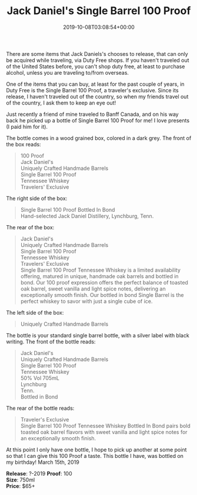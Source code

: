 ﻿---
layout: post
title: Jack Daniel's Single Barrel 100 Proof
date: '2019-10-08T03:08:54+00:00'
permalink: 100Proof
image:
  feature: 22/SingleBarrel100Proof-1.jpg
description: A collector's guide to the Jack Daniel's Single Barrel 100 Proof available in international travel marketplaces
gallery:
  100Proof:
  - image_path: 22/SingleBarrel100Proof-1.jpg
    image-caption: Jack Daniel's Single Barrel 100 Proof available in international travel marketplaces
    image-copyright: © CollectorOfJack.com
  - image_path: 22/SingleBarrel100Proof-2.jpg
    image-caption: Jack Daniel's Single Barrel 100 Proof available in international travel marketplaces
    image-copyright: © CollectorOfJack.com
  - image_path: 22/SingleBarrel100Proof-3.jpg
    image-caption: Jack Daniel's Single Barrel 100 Proof available in international travel marketplaces
    image-copyright: © CollectorOfJack.com
  - image_path: 22/SingleBarrel100Proof-4.jpg
    image-caption: Jack Daniel's Single Barrel 100 Proof available in international travel marketplaces
    image-copyright: © CollectorOfJack.com
  - image_path: 22/SingleBarrel100Proof-5.jpg
    image-caption: Jack Daniel's Single Barrel 100 Proof available in international travel marketplaces
    image-copyright: © CollectorOfJack.com
  - image_path: 22/SingleBarrel100Proof-6.jpg
    image-caption: Jack Daniel's Single Barrel 100 Proof available in international travel marketplaces
    image-copyright: © CollectorOfJack.com
  - image_path: 22/SingleBarrel100Proof-7.jpg
    image-caption: Jack Daniel's Single Barrel 100 Proof available in international travel marketplaces
    image-copyright: © CollectorOfJack.com
  - image_path: 22/SingleBarrel100Proof-8.jpg
    image-caption: Jack Daniel's Single Barrel 100 Proof available in international travel marketplaces
    image-copyright: © CollectorOfJack.com
categories: [ Duty Free, 750ml, 100Proof, Single Barrel ]
---
There are some items that Jack Daniels's chooses to release, that can only be acquired while traveling, via Duty Free shops. If you haven't traveled out of the United States before, you can't shop duty free, at least to purchase alcohol, unless you are traveling to/from overseas. 

One of the items that you can buy, at least for the past couple of years, in Duty Free is the Single Barrel 100 Proof, a traveler's exclusive. Since its release, I haven't traveled out of the country, so when my friends travel out of the country, I ask them to keep an eye out!

Just recently a friend of mine traveled to Banff Canada, and on his way back he picked up a bottle of Single Barrel 100 Proof for me! I love presents (I paid him for it).

The bottle comes in a wood grained box, colored in a dark grey. The front of the box reads:

> 100 Proof  
> Jack Daniel's  
> Uniquely Crafted Handmade Barrels  
> Single Barrel 100 Proof  
> Tennessee Whiskey  
> Travelers' Exclusive


The right side of the box:

> Single Barrel 100 Proof Bottled In Bond  
> Hand-selected Jack Daniel Distillery, Lynchburg, Tenn.

The rear of the box:

> Jack Daniel's  
> Uniquely Crafted Handmade Barrels  
> Single Barrel 100 Proof  
> Tennessee Whiskey  
> Travelers' Exclusive  
> Single Barrel 100 Proof Tennessee Whiskey is a limited availability offering, matured in unique, handmade oak barrels and bottled in bond. Our 100 proof expression offers the perfect balance of toasted oak barrel, sweet vanilla and light spice notes, delivering an exceptionally smooth finish. Our bottled in bond Single Barrel is the perfect whiskey to savor with just a single cube of ice.

The left side of the box:

> Uniquely Crafted Handmade Barrels

The bottle is your standard single barrel bottle, with a silver label with black writing. The front of the bottle reads:

> Jack Daniel's  
> Uniquely Crafted Handmade Barrels  
> Single Barrel 100 Proof  
> Tennessee Whiskey  
> 50% Vol 705mL  
> Lynchburg  
> Tenn.  
> Bottled in Bond

The rear of the bottle reads:

> Traveler's Exclusive  
> Single Barrel 100 Proof Tennessee Whiskey Bottled In Bond pairs bold toasted oak barrel flavors with sweet vanilla and light spice notes for an exceptionally smooth finish.

At this point I only have one bottle, I hope to pick up another at some point so that I can give this 100 Proof a taste. This bottle I have, was bottled on my birthday! March 15th, 2019

**Release**: ?-2019 
**Proof**: 100   
**Size**: 750ml  
**Price**: $65+  
